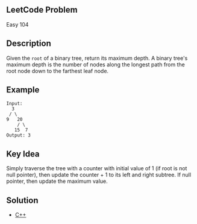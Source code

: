 ## LeetCode Problem
Easy 104

## Description
Given the `root` of a binary tree, return its maximum depth. A binary tree's maximum depth is the number of nodes along the longest path from the root node down to the farthest leaf node.

## Example
```
Input:
  3
 / \
9   20
    / \
   15  7
Output: 3
```

## Key Idea
Simply traverse the tree with a counter with initial value of 1 (if root is not null pointer), then update the counter + 1 to its left and right subtree. If null pointer, then update the maximum value.

## Solution
- [C++](solution.cpp)